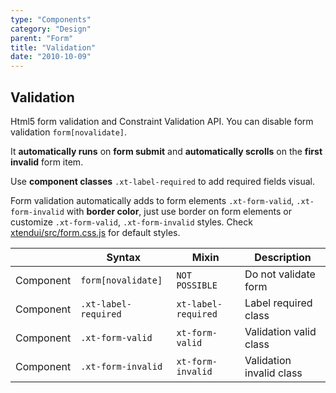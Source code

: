 ```yaml
---
type: "Components"
category: "Design"
parent: "Form"
title: "Validation"
date: "2010-10-09"
---
```


## Validation

Html5 form validation and Constraint Validation API. You can disable form validation `form[novalidate]`.

It **automatically runs** on **form submit** and **automatically scrolls** on the **first invalid** form item.

Use **component classes** `.xt-label-required` to add required fields visual.

Form validation automatically adds to form elements `.xt-form-valid`, `.xt-form-invalid` with **border color**, just use border on form elements or customize `.xt-form-valid`, `.xt-form-invalid` styles. Check [xtendui/src/form.css.js](https://github.com/xtendui/xtendui/blob/beta/src/form.css.js) for default styles.

<div class="xt-overflow-sub overflow-y-hidden overflow-x-scroll my-5 xt-my-auto w-full">

|                      | Syntax                          | Mixin            | Description                   |
| ----------------------- | ----------------------------------------- | -----------------------------| ----------------------------- |
| Component                  | `form[novalidate]`                     | `NOT POSSIBLE`                | Do not validate form            |
| Component                  | `.xt-label-required`                     | `xt-label-required`                | Label required class            |
| Component                  | `.xt-form-valid`                     | `xt-form-valid`                | Validation valid class            |
| Component                  | `.xt-form-invalid`                     | `xt-form-invalid`                | Validation invalid class            |

</div>

<demo>
  <demoinline src="demos/components/form/validation">
  </demoinline>
</demo>
